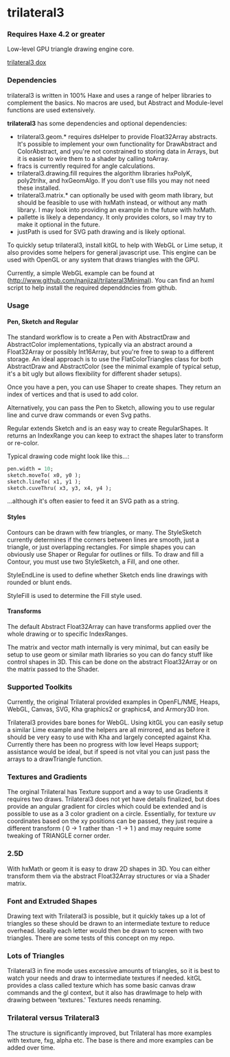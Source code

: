 # trilateral3 
### Requires Haxe 4.2 or greater

Low-level GPU triangle drawing engine core.

[trilateral3 dox](https://nanjizal.github.io/trilateral3/pages/)

### Dependencies
trilateral3 is written in 100% Haxe and uses a range of helper libraries to complement the basics. No macros are used, but Abstract and Module-level functions are used extensively.

**trilateral3** has some dependencies and optional dependencies:
- trilateral3.geom.* requires dsHelper to provide Float32Array abstracts. It's possible to implement your own functionality for DrawAbstract and ColorAbstract, and you're not constrained to storing data in Arrays, but it is easier to wire them to a shader by calling toArray.
- fracs is currently required for angle calculations.
- trilateral3.drawing.fill requires the algorithm libraries hxPolyK, poly2trihx, and hxGeomAlgo. If you don't use fills you may not need these installed.
- trilateral3.matrix.* can optionally be used with geom math library, but should be feasible to use with hxMath instead, or without any math library. I may look into providing an example in the future with hxMath.
- pallette is likely a dependancy. It only provides colors, so I may try to make it optional in the future.
- justPath is used for SVG path drawing and is likely optional.

To quickly setup trilateral3, install kitGL to help with WebGL or Lime setup, it also provides some helpers for general javascript use. This engine can be used with OpenGL or any system that draws triangles with the GPU.

Currently, a simple WebGL example can be found at (http://www.github.com/nanjizal/trilateral3Minimal). You can find an hxml script to help install the required dependdncies from github.

### Usage

#### Pen, Sketch and Regular

The standard workflow is to create a Pen with AbstractDraw and AbstractColor implementations, typically via an abstract around a Float32Array or possibly Int16Array, but you're free to swap to a different storage. An ideal approach is to use the FlatColorTriangles class for both AbstractDraw and AbstractColor (see the minimal example of typical setup, it's a bit ugly but allows flexibility for different shader setups).

Once you have a pen, you can use Shaper to create shapes. They return an index of vertices and that is used to add color.

Alternatively, you can pass the Pen to Sketch, allowing you to use regular line and curve draw commands or even Svg paths.  

Regular extends Sketch and is an easy way to create RegularShapes. It returns an IndexRange you can keep to extract the shapes later to transform or re-color.

Typical drawing code might look like this...:

``` haxe
pen.width = 10;
sketch.moveTo( x0, y0 );
sketch.lineTo( x1, y1 );
sketch.cuveThru( x3, y3, x4, y4 );
```

...although it's often easier to feed it an SVG path as a string.

#### Styles

Contours can be drawn with few triangles, or many. The StyleSketch currently determines if the corners between lines are smooth, just a triangle, or just overlapping rectangles. For simple shapes you can obviously use Shaper or Regular for outlines or fills. To draw and fill a Contour, you must use two StyleSketch, a Fill, and one other.

StyleEndLine is used to define whether Sketch ends line drawings with rounded or blunt ends.

StyleFill is used to determine the Fill style used.

#### Transforms

The default Abstract Float32Array can have transforms applied over the whole drawing or to specific IndexRanges.

The matrix and vector math internally is very minimal, but can easily be setup to use geom or similar math libraries so you can do fancy stuff like control shapes in 3D. This can be done on the abstract Float32Array or on the matrix passed to the Shader.

### Supported Toolkits

Currently, the original Trilateral provided examples in OpenFL/NME, Heaps, WebGL, Canvas, SVG, Kha graphics2 or graphics4, and Armory3D Iron.

Trilateral3 provides bare bones for WebGL. Using kitGL you can easily setup a similar Lime example and the helpers are all mirrored, and as before it should be very easy to use with Kha and largely concepted against Kha. Currently there has been no progress with low level Heaps support; assistance would be ideal, but if speed is not vital you can just pass the arrays to a drawTriangle function.

### Textures and Gradients

The orginal Trilateral has Texture support and a way to use Gradients it requires two draws. Trilateral3 does not yet have details finalized, but does provide an angular gradient for circles which could be extended and is possible to use as a 3 color gradient on a circle. Essentially, for texture uv coordinates based on the xy positions can be passed, they just require a different transform ( 0 -> 1 rather than -1 -> 1 ) and may require some tweaking of TRIANGLE corner order.

### 2.5D

With hxMath or geom it is easy to draw 2D shapes in 3D. You can either transform them via the abstract Float32Array structures or via a Shader matrix.

### Font and Extruded Shapes

Drawing text with Trilateral3 is possible, but it quickly takes up a lot of triangles so these should be drawn to an intermediate texture to reduce overhead. Ideally each letter would then be drawn to screen with two triangles. There are some tests of this concept on my repo.

### Lots of Triangles

Trilateral3 in fine mode uses excessive amounts of triangles, so it is best to watch your needs and draw to intermediate textures if needed. kitGL provides a class called texture which has some basic canvas draw commands and the gl context, but it also has drawImage to help with drawing between 'textures.' Textures needs renaming.

### Trilateral versus Trilateral3
The structure is significantly improved, but Trilateral has more examples with texture, fxg, alpha etc. The base is there and more examples can be added over time.
